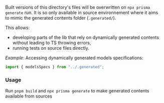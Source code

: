 Built versions of this directory's files will be overwritten on `npx prisma generate` run.
It is so only available in source environnement where it aims to mimic the generated contents folder (`.generated/`).

This allows:

- developing parts of the lib that rely on dynamically generated contents without leading to TS throwing errors,
- running tests on source files directly.

_Example_: Accessing dynamically generated models specifications:

```ts
import { modelsSpecs } from "../.generated";
```

### Usage

Run `pnpm build` and `npx prisma generate` to make generated contents available from sources
